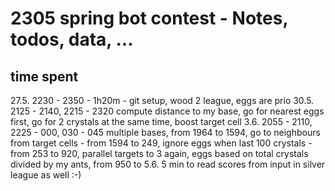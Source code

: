 # 2305 spring bot contest - Notes, todos, data, ...

## time spent
27.5. 2230 - 2350 - 1h20m - git setup, wood 2 league, eggs are prio
30.5. 2125 - 2140, 2215 - 2320 compute distance to my base, go for nearest eggs first, go for 2 crystals at the same time, boost target cell
3.6. 2055 - 2110, 2225 - 000, 030 - 045 multiple bases, from 1964 to 1594, go to neighbours from target cells - from 1594 to 249, ignore eggs when last 100 crystals - from 253 to 920, parallel targets to 3 again, eggs based on total crystals divided by my ants, from 950 to
5.6. 5 min to read scores from input in silver league as well :-)
